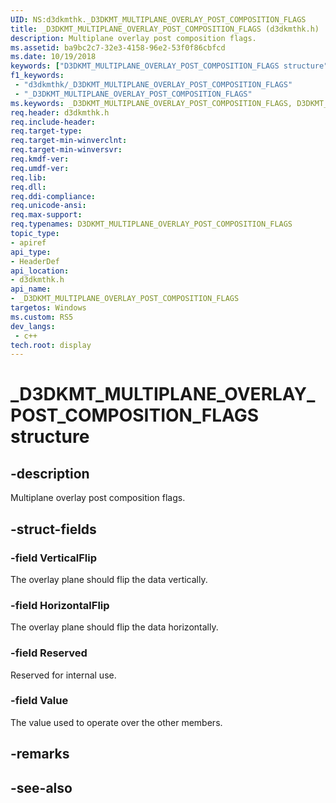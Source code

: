 ```yaml
---
UID: NS:d3dkmthk._D3DKMT_MULTIPLANE_OVERLAY_POST_COMPOSITION_FLAGS
title: _D3DKMT_MULTIPLANE_OVERLAY_POST_COMPOSITION_FLAGS (d3dkmthk.h)
description: Multiplane overlay post composition flags.
ms.assetid: ba9bc2c7-32e3-4158-96e2-53f0f86cbfcd
ms.date: 10/19/2018
keywords: ["D3DKMT_MULTIPLANE_OVERLAY_POST_COMPOSITION_FLAGS structure"]
f1_keywords:
 - "d3dkmthk/_D3DKMT_MULTIPLANE_OVERLAY_POST_COMPOSITION_FLAGS"
 - "_D3DKMT_MULTIPLANE_OVERLAY_POST_COMPOSITION_FLAGS"
ms.keywords: _D3DKMT_MULTIPLANE_OVERLAY_POST_COMPOSITION_FLAGS, D3DKMT_MULTIPLANE_OVERLAY_POST_COMPOSITION_FLAGS, 
req.header: d3dkmthk.h
req.include-header:
req.target-type:
req.target-min-winverclnt:
req.target-min-winversvr:
req.kmdf-ver:
req.umdf-ver:
req.lib:
req.dll:
req.ddi-compliance:
req.unicode-ansi:
req.max-support:
req.typenames: D3DKMT_MULTIPLANE_OVERLAY_POST_COMPOSITION_FLAGS
topic_type: 
- apiref
api_type: 
- HeaderDef
api_location: 
- d3dkmthk.h
api_name: 
- _D3DKMT_MULTIPLANE_OVERLAY_POST_COMPOSITION_FLAGS
targetos: Windows
ms.custom: RS5
dev_langs:
 - c++
tech.root: display
---
```


# _D3DKMT_MULTIPLANE_OVERLAY_POST_COMPOSITION_FLAGS structure

## -description

Multiplane overlay post composition flags.

## -struct-fields

### -field VerticalFlip

The overlay plane should flip the data vertically.

### -field HorizontalFlip

The overlay plane should flip the data horizontally.

### -field Reserved

Reserved for internal use.

### -field Value
 
The value used to operate over the other members.

## -remarks

## -see-also
